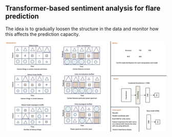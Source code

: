 ## Transformer-based sentiment analysis for flare prediction

The idea is to gradually loosen the structure in the data and monitor how this affects the prediction capacity.

![example](overview.png)